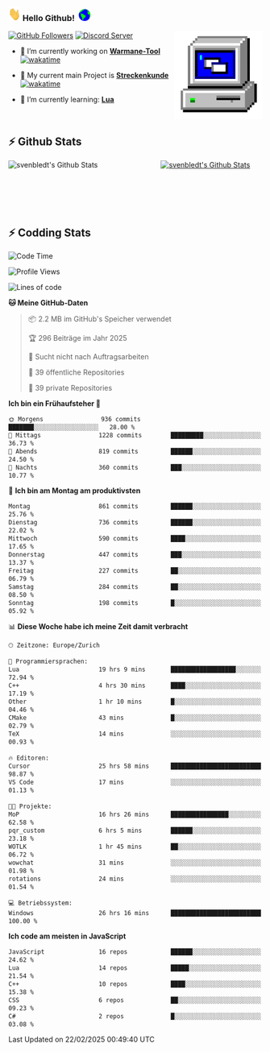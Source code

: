 ### <img src="https://github.com/svenbledt/svenbledt/blob/main/Assets/Hi.gif" height="28" width="24"> **Hello Github!** &nbsp;<img src="https://github.com/svenbledt/svenbledt/blob/main/Assets/Earth.gif" height="24" width="24">
[![GitHub Followers](https://img.shields.io/github/followers/svenbledt?label=Follow&style=flat-squaree&logo=github&labelColor=black&color=black&cacheSeconds=5)](https://github.com/svenbledt)
[![Discord Server](https://img.shields.io/discord/443405445831327754?style=flat-squeree&logo=discord&logoColor=white&label=Trojan%20Rotations%20Server&labelColor=black&color=gray&cacheSeconds=3650)](https://discord.gg/c6GZKjVhxw)
<img align="right" alt="PC GIF" src="https://github.com/svenbledt/svenbledt/blob/main/Assets/PC.gif" width="175" />

<p>

 - 🔭 I’m currently working on **[Warmane-Tool](https://github.com/svenbledt/Warmane-Bot)** [![wakatime](https://wakatime.com/badge/user/eb1cebc0-6a00-4f39-ab37-6770a4331515/project/b1c02622-6489-4920-898c-6e91c5bba727.svg)](https://wakatime.com/badge/user/eb1cebc0-6a00-4f39-ab37-6770a4331515/project/b1c02622-6489-4920-898c-6e91c5bba727)
 - 🔭 My current main Project is **[Streckenkunde](https://github.com/Streckenkunde)** [![wakatime](https://wakatime.com/badge/user/eb1cebc0-6a00-4f39-ab37-6770a4331515/project/8c10f4f0-0d09-4e0e-b526-eec4de9936b6.svg)](https://wakatime.com/badge/user/eb1cebc0-6a00-4f39-ab37-6770a4331515/project/8c10f4f0-0d09-4e0e-b526-eec4de9936b6)

 - 🌱 I’m currently learning: **[Lua](https://www.lua.org/)**
 
</p>

<br>

## :zap: Github Stats

<a href="https://github.com/svenbledt">
  <img align="left" src="https://github-readme-stats.vercel.app/api?username=svenbledt&show_icons=true&title_color=c9d1d9&icon_color=58a6da&text_color=c9d1d9&bg_color=0d1117&hide=issues" alt="svenbledt's Github Stats" width="60%">
 </a>
 <a href="https://github.com/svenbledt">
 <img src="https://github-readme-stats.vercel.app/api/top-langs/?username=svenbledt&show_icons=true&title_color=c9d1d9&icon_color=58a6da&text_color=c9d1d9&bg_color=0d1117" alt="svenbledt's Github Stats" width="35%">
 </a>

<br> <br> <br> <br> 
## :zap: Codding Stats

<!--START_SECTION:waka-->
![Code Time](http://img.shields.io/badge/Code%20Time-483%20hrs%2027%20mins-blue)

![Profile Views](http://img.shields.io/badge/Profilansichten-5-blue)

![Lines of code](https://img.shields.io/badge/Seit%20Hallo%20Welt%20habe%20ich%20geschrieben-29.3%20million%20Codezeilen-blue)

**🐱 Meine GitHub-Daten** 

> 📦 2.2 MB im GitHub's Speicher verwendet 
 > 
> 🏆 296 Beiträge im Jahr 2025
 > 
> 🚫 Sucht nicht nach Auftragsarbeiten
 > 
> 📜 39 öffentliche Repositories 
 > 
> 🔑 39 private Repositories 
 > 
**Ich bin ein Frühaufsteher 🐤** 

```text
🌞 Morgens                936 commits         ███████░░░░░░░░░░░░░░░░░░   28.00 % 
🌆 Mittags                1228 commits        █████████░░░░░░░░░░░░░░░░   36.73 % 
🌃 Abends                 819 commits         ██████░░░░░░░░░░░░░░░░░░░   24.50 % 
🌙 Nachts                 360 commits         ███░░░░░░░░░░░░░░░░░░░░░░   10.77 % 
```
📅 **Ich bin am Montag am produktivsten** 

```text
Montag                   861 commits         ██████░░░░░░░░░░░░░░░░░░░   25.76 % 
Dienstag                 736 commits         ██████░░░░░░░░░░░░░░░░░░░   22.02 % 
Mittwoch                 590 commits         ████░░░░░░░░░░░░░░░░░░░░░   17.65 % 
Donnerstag               447 commits         ███░░░░░░░░░░░░░░░░░░░░░░   13.37 % 
Freitag                  227 commits         ██░░░░░░░░░░░░░░░░░░░░░░░   06.79 % 
Samstag                  284 commits         ██░░░░░░░░░░░░░░░░░░░░░░░   08.50 % 
Sonntag                  198 commits         █░░░░░░░░░░░░░░░░░░░░░░░░   05.92 % 
```


📊 **Diese Woche habe ich meine Zeit damit verbracht** 

```text
🕑︎ Zeitzone: Europe/Zurich

💬 Programmiersprachen: 
Lua                      19 hrs 9 mins       ██████████████████░░░░░░░   72.94 % 
C++                      4 hrs 30 mins       ████░░░░░░░░░░░░░░░░░░░░░   17.19 % 
Other                    1 hr 10 mins        █░░░░░░░░░░░░░░░░░░░░░░░░   04.46 % 
CMake                    43 mins             █░░░░░░░░░░░░░░░░░░░░░░░░   02.79 % 
TeX                      14 mins             ░░░░░░░░░░░░░░░░░░░░░░░░░   00.93 % 

🔥 Editoren: 
Cursor                   25 hrs 58 mins      █████████████████████████   98.87 % 
VS Code                  17 mins             ░░░░░░░░░░░░░░░░░░░░░░░░░   01.13 % 

🐱‍💻 Projekte: 
MoP                      16 hrs 26 mins      ████████████████░░░░░░░░░   62.58 % 
pqr_custom               6 hrs 5 mins        ██████░░░░░░░░░░░░░░░░░░░   23.18 % 
WOTLK                    1 hr 45 mins        ██░░░░░░░░░░░░░░░░░░░░░░░   06.72 % 
wowchat                  31 mins             ░░░░░░░░░░░░░░░░░░░░░░░░░   01.98 % 
rotations                24 mins             ░░░░░░░░░░░░░░░░░░░░░░░░░   01.54 % 

💻 Betriebssystem: 
Windows                  26 hrs 16 mins      █████████████████████████   100.00 % 
```

**Ich code am meisten in JavaScript** 

```text
JavaScript               16 repos            ██████░░░░░░░░░░░░░░░░░░░   24.62 % 
Lua                      14 repos            █████░░░░░░░░░░░░░░░░░░░░   21.54 % 
C++                      10 repos            ████░░░░░░░░░░░░░░░░░░░░░   15.38 % 
CSS                      6 repos             ██░░░░░░░░░░░░░░░░░░░░░░░   09.23 % 
C#                       2 repos             █░░░░░░░░░░░░░░░░░░░░░░░░   03.08 % 
```




 Last Updated on 22/02/2025 00:49:40 UTC
<!--END_SECTION:waka-->
